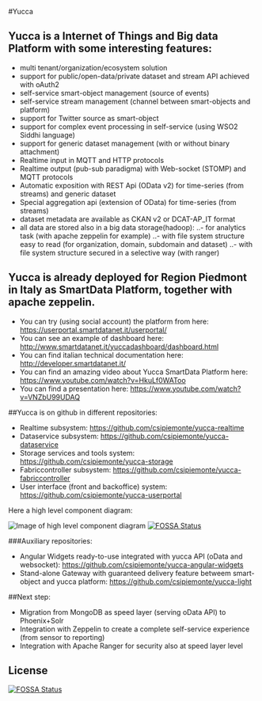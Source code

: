 #Yucca

## Yucca is a Internet of Things and Big data Platform with some interesting features:

- multi tenant/organization/ecosystem solution
- support for public/open-data/private dataset and stream API achieved with oAuth2  
- self-service smart-object management (source of events) 
- self-service stream management (channel between smart-objects and platform)
- support for Twitter source as smart-object
- support for complex event processing in self-service (using WSO2 Siddhi language)
- support for generic dataset management (with or without binary attachment)
- Realtime input in MQTT and HTTP protocols
- Realtime output (pub-sub paradigma) with Web-socket (STOMP) and MQTT protocols
- Automatic exposition with REST Api (OData v2) for time-series (from streams) and generic dataset
- Special aggregation api (extension of OData) for time-series (from streams) 
- dataset metadata are available as CKAN v2 or DCAT-AP_IT format 
- all data are stored also in a big data storage(hadoop):
..- for analytics task (with apache zeppelin for example)
..- with file system structure easy to read (for organization, domain, subdomain and dataset)
..- with file system structure secured in a selective way (with ranger)


## Yucca is already deployed for Region Piedmont in Italy as SmartData Platform, together with apache zeppelin.  

- You can try (using social account) the platform from here: https://userportal.smartdatanet.it/userportal/
- You can see an example of dashboard here: http://www.smartdatanet.it/yuccadashboard/dashboard.html
- You can find italian technical documentation here: http://developer.smartdatanet.it/
- You can find an amazing video about Yucca SmartData Platform here: https://www.youtube.com/watch?v=HkuLf0WAToo
- You can find a presentation here: https://www.youtube.com/watch?v=VNZbU99UDAQ

##Yucca is on github in different repositories:

- Realtime subsystem: https://github.com/csipiemonte/yucca-realtime  
- Dataservice subsystem: https://github.com/csipiemonte/yucca-dataservice
- Storage services and tools system: https://github.com/csipiemonte/yucca-storage 
- Fabriccontroller subsystem: https://github.com/csipiemonte/yucca-fabriccontroller
- User interface (front and backoffice) system: https://github.com/csipiemonte/yucca-userportal

Here a high level component diagram:

![Image of high level component diagram](img/component_diagram.png)
[![FOSSA Status](https://app.fossa.io/api/projects/git%2Bgithub.com%2Fcsipiemonte%2Fyucca.svg?type=shield)](https://app.fossa.io/projects/git%2Bgithub.com%2Fcsipiemonte%2Fyucca?ref=badge_shield)

###Auxiliary repositories:

- Angular Widgets ready-to-use integrated with yucca API (oData and websocket): https://github.com/csipiemonte/yucca-angular-widgets
- Stand-alone Gateway with guaranteed delivery feature betweem smart-object and yucca platform: https://github.com/csipiemonte/yucca-light

##Next step:

- Migration from MongoDB as speed layer (serving oData API) to Phoenix+Solr 
- Integration with Zeppelin to create a complete self-service experience (from sensor to reporting)
- Integration with Apache Ranger for security also at speed layer level



## License
[![FOSSA Status](https://app.fossa.io/api/projects/git%2Bgithub.com%2Fcsipiemonte%2Fyucca.svg?type=large)](https://app.fossa.io/projects/git%2Bgithub.com%2Fcsipiemonte%2Fyucca?ref=badge_large)